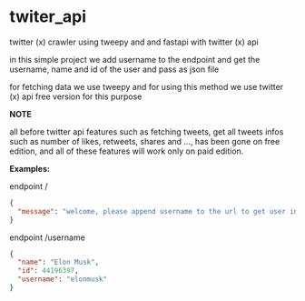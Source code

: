 # twiter_api
twitter (x) crawler using tweepy and and fastapi with twitter (x) api

in this simple project we add username to the endpoint and get the username, name and id of the user and pass as json file

for fetching data we use tweepy and for using this method we use twitter (x) api free version for this purpose

**NOTE**

all before twitter api features such as fetching tweets, get all tweets infos such as number of likes, retweets, shares and ..., has been gone on free edition, and all of these features will work only on paid edition.

**Examples:**

endpoint /
```json
{
  "message": "welcome, please append username to the url to get user info, and don't forget to active proxy"
}
```

endpoint /username
```json
{
  "name": "Elon Musk",
  "id": 44196397,
  "username": "elonmusk"
}
```